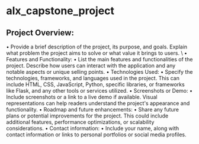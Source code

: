 # alx_capstone_project


## Project Overview:
• Provide a brief description of the project, its purpose, and goals. Explain what problem the project aims to solve or what value it brings to users. \\
• Features and Functionality:
• List the main features and functionalities of the project. Describe how users can interact with the application and any notable aspects or unique selling points.
• Technologies Used:
• Specify the technologies, frameworks, and languages used in the project. This can include
HTML, CSS, JavaScript, Python, specific libraries, or frameworks like Flask, and any other tools or services utilized.
• Screenshots or Demo:
• Include screenshots or a link to a live demo if available. Visual representations can help readers understand the project's appearance and functionality.
• Roadmap and future enhancements:
• Share any future plans or potential improvements for the project. This could include additional features, performance optimizations, or scalability considerations.
• Contact information:
• Include your name, along with contact information or links to personal portfolios or social media profiles.
